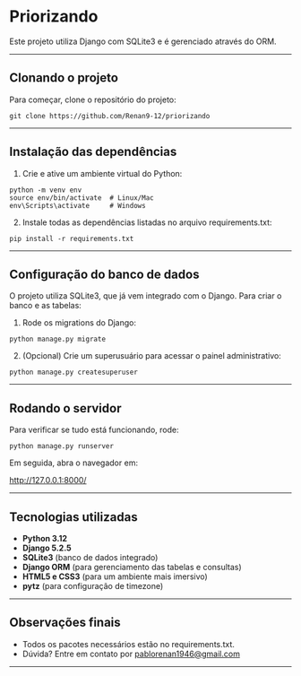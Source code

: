 # Priorizando
Este projeto utiliza Django com SQLite3 e é gerenciado através do ORM.

---

## Clonando o projeto

Para começar, clone o repositório do projeto:
```
git clone https://github.com/Renan9-12/priorizando
```

---

## Instalação das dependências

1. Crie e ative um ambiente virtual do Python:

```
python -m venv env
source env/bin/activate  # Linux/Mac
env\Scripts\activate     # Windows
```

2. Instale todas as dependências listadas no arquivo requirements.txt:

```
pip install -r requirements.txt
```
---

## Configuração do banco de dados

O projeto utiliza SQLite3, que já vem integrado com o Django. Para criar o banco e as tabelas:

1. Rode os migrations do Django:

```
python manage.py migrate
```
2. (Opcional) Crie um superusuário para acessar o painel administrativo:


```
python manage.py createsuperuser
```
---

## Rodando o servidor

Para verificar se tudo está funcionando, rode:
```
python manage.py runserver
```
Em seguida, abra o navegador em:

http://127.0.0.1:8000/

---

## Tecnologias utilizadas

- **Python 3.12**  
- **Django 5.2.5**  
- **SQLite3** (banco de dados integrado)  
- **Django ORM** (para gerenciamento das tabelas e consultas)  
- **HTML5 e CSS3** (para um ambiente mais imersivo)
- **pytz** (para configuração de timezone)

---

## Observações finais

- Todos os pacotes necessários estão no requirements.txt.
- Dúvida? Entre em contato por pablorenan1946@gmail.com

---
